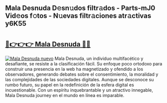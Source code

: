 ## Mala Desnuda D𝚎sn𝚞dos filtr𝚊dos - Parts-mJ0 Vid𝚎os f𝚘tos - N𝚞evas filtr𝚊ciones atr𝚊ctivas y6K55

# <h2><a href="http://mb1cf8.tromn.icu/?c=Mala+Desnuda">🔗👉👉👉 Mala Desnuda 🔗🔗</a></h2>

[![Mala Desnuda nuevo](https://i.imgur.com/pEAQMta.gif)](http://mb1cf8.tromn.icu/?c=Mala+Desnuda)
Mala Desnuda, un individuo multifacético y desafiante, se resiste a la clasificación fácil. Su enfoque poco ortodoxo para construir una presencia en la web ha magnetizado y ofendido a los observadores, generando debates sobre el consentimiento, la moralidad y las complejidades de las sociedades digitales. Aunque se desconoce su rumbo futuro, su papel en la redefinición de la esfera digital es incuestionable. Con un espíritu inquebrantable y un atractivo innegable, Mala Desnuda journey en el mundo en línea es imparable.

